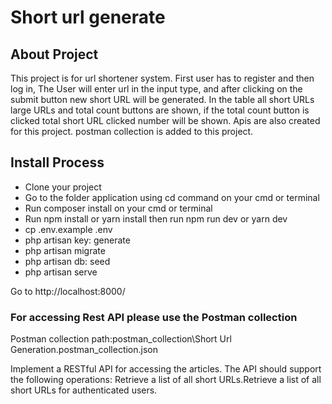 # Short url generate
## About Project

This project is for url shortener system. First user has to register and then log in, The User will enter url in the input type, and after clicking on 
the submit button new short URL will be generated. In the table all short URLs large URLs and total count buttons are shown, if the total count button is clicked total short URL clicked number will be shown. Apis are also created for this project. postman collection is added to this project.  


## Install Process

- Clone your project
- Go to the folder application using cd command on your cmd or terminal
- Run composer install on your cmd or terminal
- Run npm install or yarn install then run npm run dev or yarn dev
- cp .env.example .env
- php artisan key: generate
- php artisan migrate
- php artisan db: seed
- php artisan serve
  
Go to http://localhost:8000/


### For accessing Rest API please use the Postman collection
Postman collection path:postman_collection\Short Url Generation.postman_collection.json

Implement a RESTful API for accessing the articles. The API should support the following operations: Retrieve a list of all short URLs.Retrieve a list of all short URLs for authenticated users.
